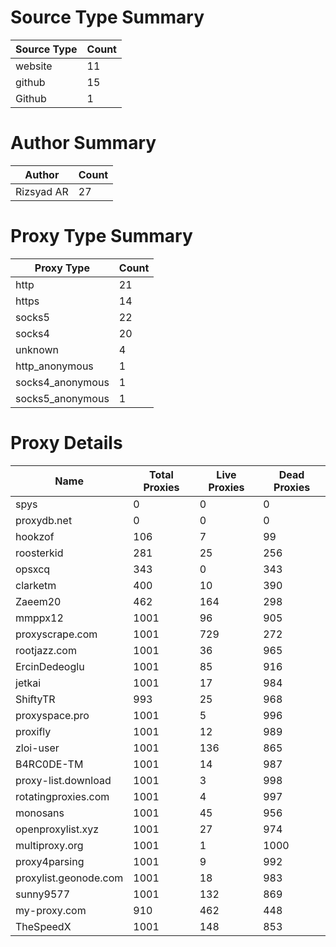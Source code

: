 # Source Type Summary

| Source Type | Count |
|-------------|-------|
| website | 11 |
| github | 15 |
| Github | 1 |


# Author Summary

| Author | Count |
|--------|-------|
| Rizsyad AR | 27 |


# Proxy Type Summary

| Proxy Type | Count |
|------------|-------|
| http | 21 |
| https | 14 |
| socks5 | 22 |
| socks4 | 20 |
| unknown | 4 |
| http_anonymous | 1 |
| socks4_anonymous | 1 |
| socks5_anonymous | 1 |


# Proxy Details

| Name | Total Proxies | Live Proxies | Dead Proxies |
|------|---------------|--------------|---------------|
| spys | 0 | 0 | 0 |
| proxydb.net | 0 | 0 | 0 |
| hookzof | 106 | 7 | 99 |
| roosterkid | 281 | 25 | 256 |
| opsxcq | 343 | 0 | 343 |
| clarketm | 400 | 10 | 390 |
| Zaeem20 | 462 | 164 | 298 |
| mmppx12 | 1001 | 96 | 905 |
| proxyscrape.com | 1001 | 729 | 272 |
| rootjazz.com | 1001 | 36 | 965 |
| ErcinDedeoglu | 1001 | 85 | 916 |
| jetkai | 1001 | 17 | 984 |
| ShiftyTR | 993 | 25 | 968 |
| proxyspace.pro | 1001 | 5 | 996 |
| proxifly | 1001 | 12 | 989 |
| zloi-user | 1001 | 136 | 865 |
| B4RC0DE-TM | 1001 | 14 | 987 |
| proxy-list.download | 1001 | 3 | 998 |
| rotatingproxies.com | 1001 | 4 | 997 |
| monosans | 1001 | 45 | 956 |
| openproxylist.xyz | 1001 | 27 | 974 |
| multiproxy.org | 1001 | 1 | 1000 |
| proxy4parsing | 1001 | 9 | 992 |
| proxylist.geonode.com | 1001 | 18 | 983 |
| sunny9577 | 1001 | 132 | 869 |
| my-proxy.com | 910 | 462 | 448 |
| TheSpeedX | 1001 | 148 | 853 |
